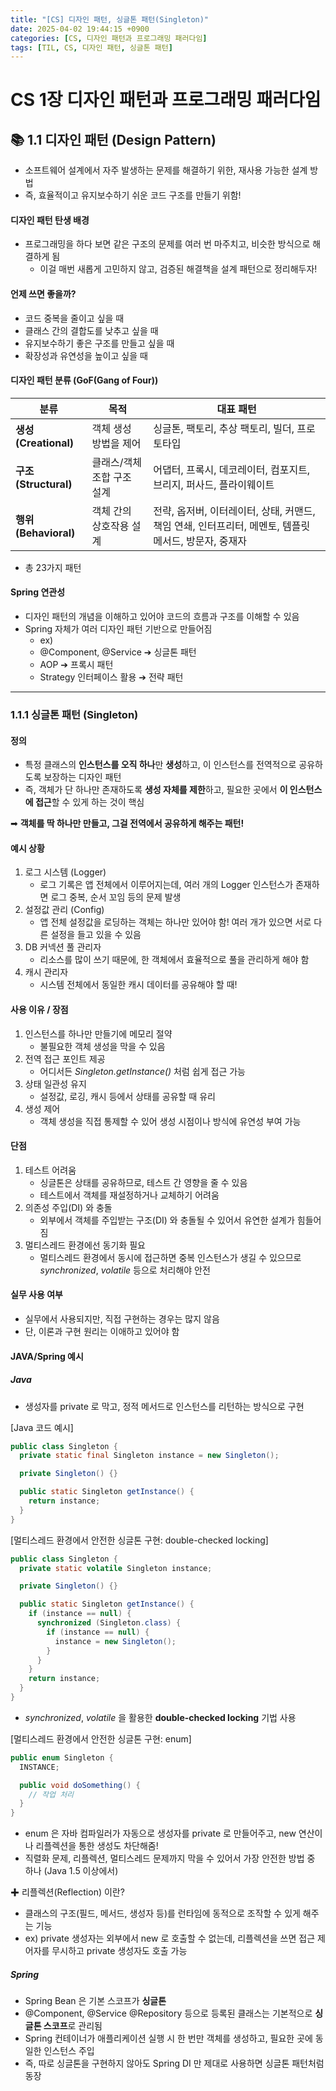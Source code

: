 ```yaml
---
title: "[CS] 디자인 패턴, 싱글톤 패턴(Singleton)"
date: 2025-04-02 19:44:15 +0900
categories: [CS, 디자인 패턴과 프로그래밍 패러다임]
tags: [TIL, CS, 디자인 패턴, 싱글톤 패턴]
---
```

# CS 1장 디자인 패턴과 프로그래밍 패러다임
## 📚 1.1 디자인 패턴 (Design Pattern)
- 소프트웨어 설계에서 자주 발생하는 문제를 해결하기 위한, 재사용 가능한 설계 방법
- 즉, 효율적이고 유지보수하기 쉬운 코드 구조를 만들기 위함!

#### 디자인 패턴 탄생 배경
- 프로그래밍을 하다 보면 같은 구조의 문제를 여러 번 마주치고, 비슷한 방식으로 해결하게 됨
  - 이걸 매번 새롭게 고민하지 않고, 검증된 해결책을 설계 패턴으로 정리해두자!

#### 언제 쓰면 좋을까?
- 코드 중복을 줄이고 싶을 때
- 클래스 간의 결합도를 낮추고 싶을 때
- 유지보수하기 좋은 구조를 만들고 싶을 때
- 확장성과 유연성을 높이고 싶을 때

#### 디자인 패턴 분류 (GoF(Gang of Four))

| 분류 | 목적 | 대표 패턴                                                         |
|------|------|---------------------------------------------------------------|
| **생성(Creational)** | 객체 생성 방법을 제어 | 싱글톤, 팩토리, 추상 팩토리, 빌더, 프로토타입                                   |
| **구조(Structural)** | 클래스/객체 조합 구조 설계 | 어댑터, 프록시, 데코레이터, 컴포지트, 브리지, 퍼사드, 플라이웨이트                       |
| **행위(Behavioral)** | 객체 간의 상호작용 설계 | 전략, 옵저버, 이터레이터, 상태, 커맨드, 책임 연쇄, 인터프리터, 메멘토, 템플릿 메서드, 방문자, 중재자 |

- 총 23가지 패턴

#### Spring 연관성
- 디자인 패턴의 개념을 이해하고 있어야 코드의 흐름과 구조를 이해할 수 있음
- Spring 자체가 여러 디자인 패턴 기반으로 만들어짐
  - ex)
  - @Component, @Service ➔ 싱글톤 패턴
  - AOP ➔ 프록시 패턴
  - Strategy 인터페이스 활용 ➔ 전략 패턴

---

### 1.1.1 싱글톤 패턴 (Singleton)
#### 정의
- 특정 클래스의 **인스턴스를 오직 하나**만 **생성**하고, 이 인스턴스를 전역적으로 공유하도록 보장하는 디자인 패턴
- 즉, 객체가 단 하나만 존재하도록 **생성 자체를 제한**하고, 필요한 곳에서 **이 인스턴스에 접근**할 수 있게 하는 것이 핵심

➡︎ **객체를 딱 하나만 만들고, 그걸 전역에서 공유하게 해주는 패턴!**

#### 예시 상황
1. 로그 시스템 (Logger)
   - 로그 기록은 앱 전체에서 이루어지는데, 여러 개의 Logger 인스턴스가 존재하면 로그 중복, 순서 꼬임 등의 문제 발생
2. 설정값 관리 (Config)
   - 앱 전체 설정값을 로딩하는 객체는 하나만 있어야 함! 여러 개가 있으면 서로 다른 설정을 들고 있을 수 있음
3. DB 커넥션 풀 관리자
   - 리소스를 많이 쓰기 때문에, 한 객체에서 효율적으로 풀을 관리하게 해야 함
4. 캐시 관리자
   - 시스템 전체에서 동일한 캐시 데이터를 공유해야 할 때!

#### 사용 이유 / 장점
1. 인스턴스를 하나만 만들기에 메모리 절약
   - 불필요한 객체 생성을 막을 수 있음
2. 전역 접근 포인트 제공
   - 어디서든 _Singleton.getInstance()_ 처럼 쉽게 접근 가능
3. 상태 일관성 유지
   - 설정값, 로깅, 캐시 등에서 상태를 공유할 때 유리
4. 생성 제어
   - 객체 생성을 직접 통제할 수 있어 생성 시점이나 방식에 유연성 부여 가능

#### 단점
1. 테스트 어려움
   - 싱글톤은 상태를 공유하므로, 테스트 간 영향을 줄 수 있음
   - 테스트에서 객체를 재설정하거나 교체하기 어려움
2. 의존성 주입(DI) 와 충돌
   - 외부에서 객체를 주입받는 구조(DI) 와 충돌될 수 있어서 유연한 설계가 힘들어짐
3. 멀티스레드 환경에선 동기화 필요
   - 멀티스레드 환경에서 동시에 접근하면 중복 인스턴스가 생길 수 있으므로 _synchronized_, _volatile_ 등으로 처리해야 안전

#### 실무 사용 여부
- 실무에서 사용되지만, 직접 구현하는 경우는 많지 않음
- 단, 이론과 구현 원리는 이애하고 있어야 함

#### JAVA/Spring 예시
##### Java 
- 생성자를 private 로 막고, 정적 메서드로 인스턴스를 리턴하는 방식으로 구현

[Java 코드 예시]

```java
public class Singleton {
  private static final Singleton instance = new Singleton();

  private Singleton() {}

  public static Singleton getInstance() {
    return instance;
  }
}

```
[멀티스레드 환경에서 안전한 싱글톤 구현: double-checked locking]

```java
public class Singleton {
  private static volatile Singleton instance;

  private Singleton() {}

  public static Singleton getInstance() {
    if (instance == null) {
      synchronized (Singleton.class) {
        if (instance == null) {
          instance = new Singleton();
        }
      }
    }
    return instance;
  }
}

```
- _synchronized_, _volatile_ 을 활용한 **double-checked locking** 기법 사용

[멀티스레드 환경에서 안전한 싱글톤 구현: enum]

```java
public enum Singleton {
  INSTANCE;

  public void doSomething() {
    // 작업 처리
  }
}

```
- enum 은 자바 컴파일러가 자동으로 생성자를 private 로 만들어주고, new 연산이나 리플렉션을 통한 생성도 차단해줌!
- 직렬화 문제, 리플렉션, 멀티스레드 문제까지 막을 수 있어서 가장 안전한 방법 중 하나 (Java 1.5 이상에서)

✚ 리플렉션(Reflection) 이란?
- 클래스의 구조(필드, 메서드, 생성자 등)를 런타임에 동적으로 조작할 수 있게 해주는 기능
- ex) private 생성자는 외부에서 new 로 호출할 수 없는데, 리플렉션을 쓰면 접근 제어자를 무시하고 private 생성자도 호출 가능

##### Spring
- Spring Bean 은 기본 스코프가 **싱글톤**
- @Component, @Service @Repository 등으로 등록된 클래스는 기본적으로 **싱글톤 스코프**로 관리됨
- Spring 컨테이너가 애플리케이션 실행 시 한 번만 객체를 생성하고, 필요한 곳에 동일한 인스턴스 주입
- 즉, 따로 싱글톤을 구현하지 않아도 Spring DI 만 제대로 사용하면 싱글톤 패턴처럼 동장

